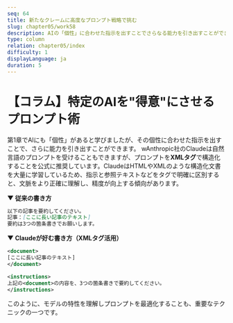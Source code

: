 ```yaml
---
seq: 64
title: 新たなクレームに高度なプロンプト戦略で挑む
slug: chapter05/work58
description: AIの「個性」に合わせた指示を出すことでさらなる能力を引き出すことができます
type: column
relation: chapter05/index
difficulty: 1
displayLanguage: ja
duration: 5
---
```



# 【コラム】特定のAIを"得意"にさせるプロンプト術

第1章でAIにも「個性」があると学びましたが、その個性に合わせた指示を出すことで、さらに能力を引き出すことができます。
wAnthropic社のClaudeは自然言語のプロンプトを受けることもできますが、プロンプトを**XMLタグ**で構造化することを公式に推奨しています。ClaudeはHTMLやXMLのような構造化文書を大量に学習しているため、指示と参照テキストなどをタグで明確に区別すると、文脈をより正確に理解し、精度が向上する傾向があります。

**▼ 従来の書き方**

```markdown
以下の記事を要約してください。
記事：[ここに長い記事のテキスト]
要約は3つの箇条書きでお願いします。
```

**▼ Claudeが好む書き方（XMLタグ活用）**

```xml
<document>
[ここに長い記事のテキスト]
</document>

<instructions>
上記の<document>の内容を、3つの箇条書きで要約してください。
</instructions>
```

このように、モデルの特性を理解しプロンプトを最適化することも、重要なテクニックの一つです。